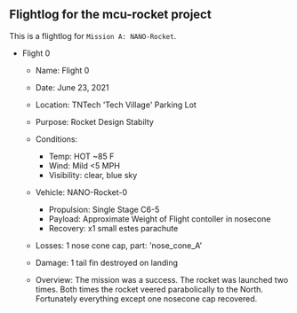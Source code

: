 ## Flightlog for the mcu-rocket project

This is a flightlog for `Mission A: NANO-Rocket`.

- Flight 0  
  - Name: Flight 0 
  - Date: June 23, 2021
  - Location: TNTech 'Tech Village' Parking Lot
  - Purpose: Rocket Design Stabilty 
  - Conditions: 
    - Temp: HOT ~85 F
    - Wind: Mild <5 MPH
    - Visibility: clear, blue sky
  
  - Vehicle: NANO-Rocket-0
    - Propulsion: Single Stage C6-5
    - Payload: Approximate Weight of Flight contoller in nosecone
    - Recovery: x1 small estes parachute
  
  - Losses: 1 nose cone cap, part: 'nose_cone_A'
  - Damage: 1 tail fin destroyed on landing 

  - Overview: The mission was a success. The rocket was launched two times. Both times the rocket veered parabolically to the North. Fortunately 
    everything except one nosecone cap recovered.
